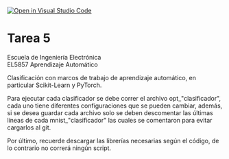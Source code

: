 [![Open in Visual Studio Code](https://classroom.github.com/assets/open-in-vscode-718a45dd9cf7e7f842a935f5ebbe5719a5e09af4491e668f4dbf3b35d5cca122.svg)](https://classroom.github.com/online_ide?assignment_repo_id=10939430&assignment_repo_type=AssignmentRepo)
# Tarea 5

Escuela de Ingeniería Electrónica<br>
EL5857 Aprendizaje Automático

Clasificación con marcos de trabajo de aprendizaje automático, en particular Scikit-Learn y PyTorch.

Para ejecutar cada clasificador se debe correr el archivo opt_"clasificador", cada uno tiene diferentes configuraciones que se pueden cambiar, además, si se desea guardar cada archivo solo se deben descomentar las últimas líneas de cada mnist_"clasificador" las cuales se comentaron para evitar cargarlos al git.

Por último, recuerde descargar las librerías necesarias según el código, de lo contrario no correrá ningún script.
